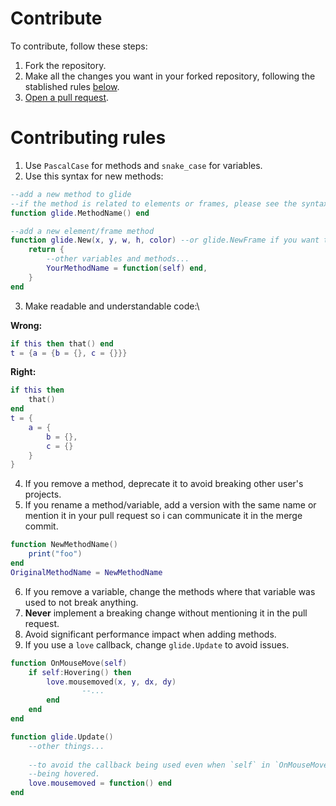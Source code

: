 # Contribute
To contribute, follow these steps:
1. Fork the repository.
2. Make all the changes you want in your forked repository, following the stablished rules [below](<CONTRIBUTING.md#Contributing rules>).
3. [Open a pull request](https://github.com/Nykenik24/GlideUI/pulls).

# Contributing rules
1. Use `PascalCase` for methods and `snake_case` for variables.
2. Use this syntax for new methods:
```lua
--add a new method to glide
--if the method is related to elements or frames, please see the syntax below this.
function glide.MethodName() end

--add a new element/frame method
function glide.New(x, y, w, h, color) --or glide.NewFrame if you want to implement a frame method
    return {
        --other variables and methods...
        YourMethodName = function(self) end,
    }
end
```
3. Make readable and understandable code:\

**Wrong:**
```lua
if this then that() end
t = {a = {b = {}, c = {}}}
```
**Right:**
```lua
if this then
    that()
end
t = {
    a = {
        b = {},
        c = {}
    }
}
```
4. If you remove a method, deprecate it to avoid breaking other user's projects.
5. If you rename a method/variable, add a version with the same name or mention it in your pull request so i can communicate it in the merge commit.
```lua
function NewMethodName()
    print("foo")
end
OriginalMethodName = NewMethodName
```
6. If you remove a variable, change the methods where that variable was used to not break anything.
7. **Never** implement a breaking change without mentioning it in the pull request.
8. Avoid significant performance impact when adding methods.
9. If you use a `love` callback, change `glide.Update` to avoid issues.
```lua
function OnMouseMove(self)
    if self:Hovering() then
        love.mousemoved(x, y, dx, dy)
                --...
        end
    end
end

function glide.Update()
    --other things...
    
    --to avoid the callback being used even when `self` in `OnMouseMoved` is not
    --being hovered.
    love.mousemoved = function() end
end
```
